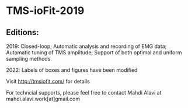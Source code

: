 # TMS-ioFit-2019

## Editions:

2019: Closed-loop; Automatic analysis and recording of EMG data; Automatic tuning of TMS amplitude; Support of both optimal and uniform sampling methods.

2022: Labels of boxes and figures have been modified

Visit http://tmsiofit.com/ for details

For techncial supports, please feel free to contact Mahdi Alavi at mahdi.alavi.work[at]gmail.com

  
